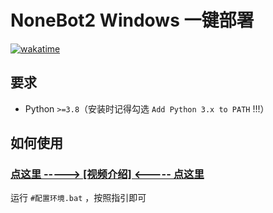 # NoneBot2 Windows 一键部署

[![wakatime](https://wakatime.com/badge/user/b61b0f9a-f40b-4c82-bc51-0a75c67bfccf/project/11088243-4834-4b8d-91c3-5b765bd053d4.svg)](https://wakatime.com/badge/user/b61b0f9a-f40b-4c82-bc51-0a75c67bfccf/project/11088243-4834-4b8d-91c3-5b765bd053d4)

## 要求

- Python `>=3.8`（安装时记得勾选 `Add Python 3.x to PATH` !!!）

## 如何使用

### [点这里 -----> \[视频介绍\] <----- 点这里](https://www.bilibili.com/video/BV11P411F7XM/)

运行 `#配置环境.bat` ，按照指引即可
